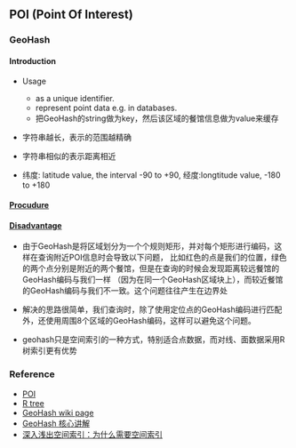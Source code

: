 ## POI (Point Of Interest)

### GeoHash
#### Introduction 
* Usage
    * as a unique identifier.
    * represent point data e.g. in databases.
    * 把GeoHash的string做为key，然后该区域的餐馆信息做为value来缓存

* 字符串越长，表示的范围越精确
* 字符串相似的表示距离相近
* 纬度: latitude value, the interval -90 to +90, 经度:longtitude value, -180 to +180

#### [Procudure](http://www.cnblogs.com/LBSer/p/3310455.html)

#### [Disadvantage](http://en.wikipedia.org/wiki/Geohash)
* 由于GeoHash是将区域划分为一个个规则矩形，并对每个矩形进行编码，这样在查询附近POI信息时会导致以下问题，
比如红色的点是我们的位置，绿色的两个点分别是附近的两个餐馆，但是在查询的时候会发现距离较远餐馆的GeoHash编码与我们一样
（因为在同一个GeoHash区域块上），而较近餐馆的GeoHash编码与我们不一致。这个问题往往产生在边界处

* 解决的思路很简单，我们查询时，除了使用定位点的GeoHash编码进行匹配外，还使用周围8个区域的GeoHash编码，这样可以避免这个问题。

* geohash只是空间索引的一种方式，特别适合点数据，而对线、面数据采用R树索引更有优势

### Reference
* [POI](http://1.znku.sinaapp.com/?p=331)
* [R tree](http://blog.csdn.net/v_july_v/article/details/6530142#t2)
* [GeoHash wiki page](http://en.wikipedia.org/wiki/Geohash)
* [GeoHash 核心讲解](http://www.cnblogs.com/LBSer/p/3310455.html)
* [深入浅出空间索引：为什么需要空间索引](http://www.cnblogs.com/LBSer/p/3392491.html)

